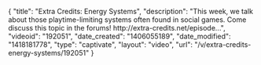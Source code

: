 {
    "title": "Extra Credits: Energy Systems",
    "description": "This week, we talk about those playtime-limiting systems often found in social games. Come discuss this topic in the forums! http:\/\/extra-credits.net\/episode...",
    "videoid": "192051",
    "date_created": "1406055189",
    "date_modified": "1418181778",
    "type": "captivate",
    "layout": "video",
    "url": "\/v\/extra-credits-energy-systems\/192051"
}